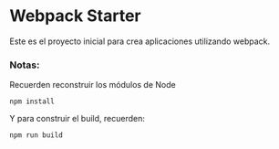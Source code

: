 # Webpack Starter

Este es el proyecto inicial para crea aplicaciones utilizando webpack.

### Notas:
Recuerden reconstruir los módulos de Node
```
npm install
```

Y para construir el build, recuerden:
```
npm run build
```

